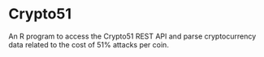 # Crypto51
An R program to access the Crypto51 REST API and parse cryptocurrency data related to the cost of 51% attacks per coin.
